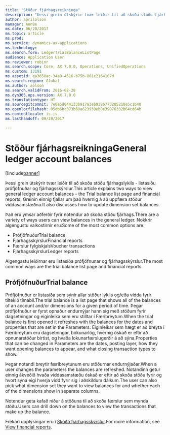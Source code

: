 ```yaml
---
title: "Stöður fjárhagsreikninga"
description: "Þessi grein útskýrir tvær leiðir til að skoða stöðu fjárhagslykils - listasíðu prófjöfnuðar og fjárhagsskýrslur. Greinin einnig fjallar um það hvernig á að uppfæra stöður víddasamstæðna."
author: aprilolson
manager: AnnBe
ms.date: 06/20/2017
ms.topic: article
ms.prod: 
ms.service: dynamics-ax-applications
ms.technology: 
ms.search.form: LedgerTrialBalanceListPage
audience: Application User
ms.reviewer: robinr
ms.search.scope: Core, AX 7.0.0, Operations, UnifiedOperations
ms.custom: 13191
ms.assetid: ea3650ac-34a0-4516-b75b-801c2164107d
ms.search.region: Global
ms.author: aolson
ms.search.validFrom: 2016-02-28
ms.dyn365.ops.version: AX 7.0.0
ms.translationtype: HT
ms.sourcegitcommit: 7e0a5d044133b917a3eb9386773205218e5c1b40
ms.openlocfilehash: 05db6bc373b69a623939eb0e39876332b64cd64b
ms.contentlocale: is-is
ms.lasthandoff: 09/29/2017

---
```


# <a name="general-ledger-account-balances"></a><span data-ttu-id="d2b0b-104">Stöður fjárhagsreikninga</span><span class="sxs-lookup"><span data-stu-id="d2b0b-104">General ledger account balances</span></span>

[!include[banner](../includes/banner.md)]


<span data-ttu-id="d2b0b-105">Þessi grein útskýrir tvær leiðir til að skoða stöðu fjárhagslykils - listasíðu prófjöfnuðar og fjárhagsskýrslur.</span><span class="sxs-lookup"><span data-stu-id="d2b0b-105">This article explains two ways to view general ledger account balances -  the Trial balance list page and financial reports.</span></span> <span data-ttu-id="d2b0b-106">Greinin einnig fjallar um það hvernig á að uppfæra stöður víddasamstæðna.</span><span class="sxs-lookup"><span data-stu-id="d2b0b-106">It also discusses how to update dimension set balances.</span></span>

<span data-ttu-id="d2b0b-107">Það eru ýmsar aðferðir fyrir notendur að skoða stöðu fjárhags.</span><span class="sxs-lookup"><span data-stu-id="d2b0b-107">There are a variety of ways users can view balances in the general ledger.</span></span> <span data-ttu-id="d2b0b-108">Nokkrir algengustu valkostirnir eru:</span><span class="sxs-lookup"><span data-stu-id="d2b0b-108">Some of the most common options are:</span></span>

-   <span data-ttu-id="d2b0b-109">Prófjöfnuður</span><span class="sxs-lookup"><span data-stu-id="d2b0b-109">Trial balance</span></span>
-   <span data-ttu-id="d2b0b-110">Fjárhagsskýrslur</span><span class="sxs-lookup"><span data-stu-id="d2b0b-110">Financial reports</span></span>
-   <span data-ttu-id="d2b0b-111">Færslur fylgiskjals</span><span class="sxs-lookup"><span data-stu-id="d2b0b-111">Voucher transactions</span></span>
-   <span data-ttu-id="d2b0b-112">Fjárhagsskýrslur</span><span class="sxs-lookup"><span data-stu-id="d2b0b-112">Ledger reports</span></span>

<span data-ttu-id="d2b0b-113">Algengastu leiðirnar eru listasíða prófjöfnunar og fjárhagsskýrslur.</span><span class="sxs-lookup"><span data-stu-id="d2b0b-113">The most common ways are the trial balance list page and financial reports.</span></span>

## <a name="trial-balance"></a><span data-ttu-id="d2b0b-114">Prófjöfnuður</span><span class="sxs-lookup"><span data-stu-id="d2b0b-114">Trial balance</span></span>
<span data-ttu-id="d2b0b-115">Prófjöfnuður er listasíða sem sýnir allar stöður lykils og/eða vídda fyrir tiltekið tímabil.</span><span class="sxs-lookup"><span data-stu-id="d2b0b-115">The trial balance is a list page that shows all of the balances of an account and/or dimensions for a given period of time.</span></span> <span data-ttu-id="d2b0b-116">Þegar prófjöfnuður er fyrst opnaður endurnýjar hann sig með stöðum fyrir dagsetningar og eiginleika sem eru stilltar í Færibreytum.</span><span class="sxs-lookup"><span data-stu-id="d2b0b-116">When the trial balance is first opened it refreshes with the balances for the dates and properties that are set in the Parameters.</span></span> <span data-ttu-id="d2b0b-117">Eiginleikar sem hægt er að breyta í Færibreytum eru dagsetningar, bókunarlög, hvernig óskað er eftir að opnunarstöður birtist, og hvaða lokunarfærslugerðir á að sýna.</span><span class="sxs-lookup"><span data-stu-id="d2b0b-117">Properties that can be changed in Parameters are the dates, posting layer, how they want opening balances to appear, and what closing transaction types to show.</span></span> 

<span data-ttu-id="d2b0b-118">Þegar notandi breytir færibreytunum eru stöðurnar endurnýjaðar.</span><span class="sxs-lookup"><span data-stu-id="d2b0b-118">When a user changes the parameters the balances are refreshed.</span></span> <span data-ttu-id="d2b0b-119">Notandinn getur einnig ákveðið hvaða víddasamstæðu óskað er eftir að skoða stöðu fyrir og hvort sýna eigi hverja vídd fyrir sig í aðskildum dálkum.</span><span class="sxs-lookup"><span data-stu-id="d2b0b-119">The user can also pick what dimension set they want to view balances for and whether each of the dimensions show in separate columns.</span></span> 

<span data-ttu-id="d2b0b-120">Notendur geta kafað niður á stöðuna til að skoða færslur sem mynda stöðu.</span><span class="sxs-lookup"><span data-stu-id="d2b0b-120">Users can drill down on the balances to view the transactions that make up the balance.</span></span>    

<span data-ttu-id="d2b0b-121">Frekari upplýsingar eru í [Skoða fjárhagsskýrslur](view-financial-reports.md).</span><span class="sxs-lookup"><span data-stu-id="d2b0b-121">For more information, see [View financial reports](view-financial-reports.md).</span></span>




